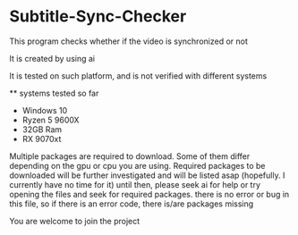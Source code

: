 # Subtitle-Sync-Checker

This program checks whether if the video is synchronized or not

It is created by using ai

It is tested on such platform, and is not verified with different systems

** systems tested so far
- Windows 10
- Ryzen 5 9600X
- 32GB Ram
- RX 9070xt

Multiple packages are required to download. Some of them differ depending on the gpu or cpu you are using. Required packages to be downloaded will be further investigated and will be listed asap (hopefully. I currently have no time for it) until then, please seek ai for help or try opening the files and seek for required packages. there is no error or bug in this file, so if there is an error code, there is/are packages missing

You are welcome to join the project 
